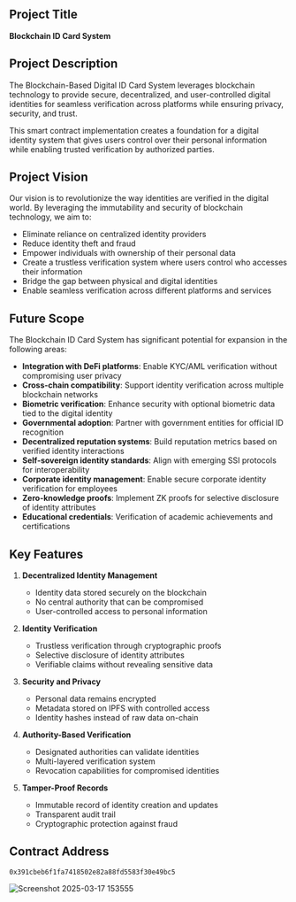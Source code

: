 ## Project Title
**Blockchain ID Card System**

## Project Description
The Blockchain-Based Digital ID Card System leverages blockchain technology to provide secure, decentralized, and user-controlled digital identities for seamless verification across platforms while ensuring privacy, security, and trust.

This smart contract implementation creates a foundation for a digital identity system that gives users control over their personal information while enabling trusted verification by authorized parties.

## Project Vision
Our vision is to revolutionize the way identities are verified in the digital world. By leveraging the immutability and security of blockchain technology, we aim to:

- Eliminate reliance on centralized identity providers
- Reduce identity theft and fraud
- Empower individuals with ownership of their personal data
- Create a trustless verification system where users control who accesses their information
- Bridge the gap between physical and digital identities
- Enable seamless verification across different platforms and services

## Future Scope
The Blockchain ID Card System has significant potential for expansion in the following areas:

- **Integration with DeFi platforms**: Enable KYC/AML verification without compromising user privacy
- **Cross-chain compatibility**: Support identity verification across multiple blockchain networks
- **Biometric verification**: Enhance security with optional biometric data tied to the digital identity
- **Governmental adoption**: Partner with government entities for official ID recognition
- **Decentralized reputation systems**: Build reputation metrics based on verified identity interactions
- **Self-sovereign identity standards**: Align with emerging SSI protocols for interoperability
- **Corporate identity management**: Enable secure corporate identity verification for employees
- **Zero-knowledge proofs**: Implement ZK proofs for selective disclosure of identity attributes
- **Educational credentials**: Verification of academic achievements and certifications

## Key Features

1. **Decentralized Identity Management**
   - Identity data stored securely on the blockchain
   - No central authority that can be compromised
   - User-controlled access to personal information

2. **Identity Verification**
   - Trustless verification through cryptographic proofs
   - Selective disclosure of identity attributes
   - Verifiable claims without revealing sensitive data

3. **Security and Privacy**
   - Personal data remains encrypted
   - Metadata stored on IPFS with controlled access
   - Identity hashes instead of raw data on-chain

4. **Authority-Based Verification**
   - Designated authorities can validate identities
   - Multi-layered verification system
   - Revocation capabilities for compromised identities

5. **Tamper-Proof Records**
   - Immutable record of identity creation and updates
   - Transparent audit trail
   - Cryptographic protection against fraud

## Contract Address
```
0x391cbeb6f1fa7418502e82a88fd5583f30e49bc5
```

![Screenshot 2025-03-17 153555](https://github.com/user-attachments/assets/dd23aaac-e80f-465b-b195-d19aefbc51ea)
